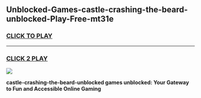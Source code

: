
## Unblocked-Games-castle-crashing-the-beard-unblocked-Play-Free-mt31e
<h3>
<a href="https://premium76.site?title=castle-crashing-the-beard-unblocked&ref=19M">CLICK TO PLAY</a></h3>
<hr>

<h3>
<a href="https://premium76.site?title=castle-crashing-the-beard-unblocked&ref=19M">CLICK 2 PLAY</a>
  
</h3>

<a href="https://premium76.site?title=castle-crashing-the-beard-unblocked&ref=19M"><img src="https://clearcache.store/games.png"></a>


**castle-crashing-the-beard-unblocked games unblocked: Your Gateway to Fun and Accessible Online Gaming**
